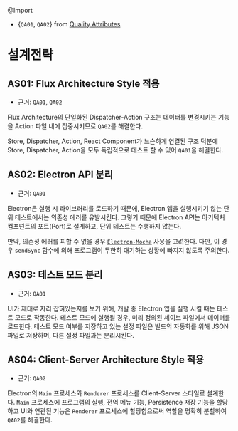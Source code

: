 @Import
* {`QA01`, `QA02`} from [Quality Attributes](https://github.com/byron1st/my-workshop-doc/tree/master/doc/req.qa.md)

# 설계전략
## AS01: Flux Architecture Style 적용
* 근거: `QA01`, `QA02`

Flux Architecture의 단일화된 Dispatcher-Action 구조는 데이터를 변경시키는 기능을 Action 파일 내에 집중시키므로 `QA02`를 해결한다.

Store, Dispatcher, Action, React Component가 느슨하게 연결된 구조 덕분에 Store, Dispatcher, Action을 모두 독립적으로 테스트 할 수 있어 `QA01`을 해결한다.

## AS02: Electron API 분리
* 근거: `QA01`

Electron은 실행 시 라이브러리를 로드하기 때문에, Electron 앱을 실행시키기 않는 단위 테스트에서는 의존성 에러를 유발시킨다. 그렇기 때문에 Electron API는 아키텍처 컴포넌트의 포트(Port)로 설계하고, 단위 테스트는 수행하지 않는다.

만약, 의존성 에러를 피할 수 없을 경우 [`Electron-Mocha`](https://github.com/jprichardson/electron-mocha) 사용을 고려한다. 다만, 이 경우 `sendSync` 함수에 의해 프로그램이 무한히 대기하는 상황에 빠지지 않도록 주의한다.

## AS03: 테스트 모드 분리
* 근거: `QA01`

UI가 제대로 자리 잡혀있는지를 보기 위해, 개발 중 Electron 앱을 실행 시킬 때는 테스트 모드로 작동한다. 테스트 모드에 실행될 경우, 미리 정의된 세이브 파일에서 데이터를 로드한다. 테스트 모드 여부를 저장하고 있는 설정 파일은 빌드의 자동화를 위해 JSON 파일로 저장하며, 다른 설정 파일과는 분리시킨다.

## AS04: Client-Server Architecture Style 적용
* 근거: `QA02`

Electron의 `Main` 프로세스와 `Renderer` 프로세스를 Client-Server 스타일로 설계한다. `Main` 프로세스에 프로그램의 실행, 전역 메뉴 기능, Persistence 저장 기능을 할당하고 UI와 연관된 기능은 `Renderer` 프로세스에 할당함으로써 역할을 명확히 분할하여 `QA02`를 해결한다.
